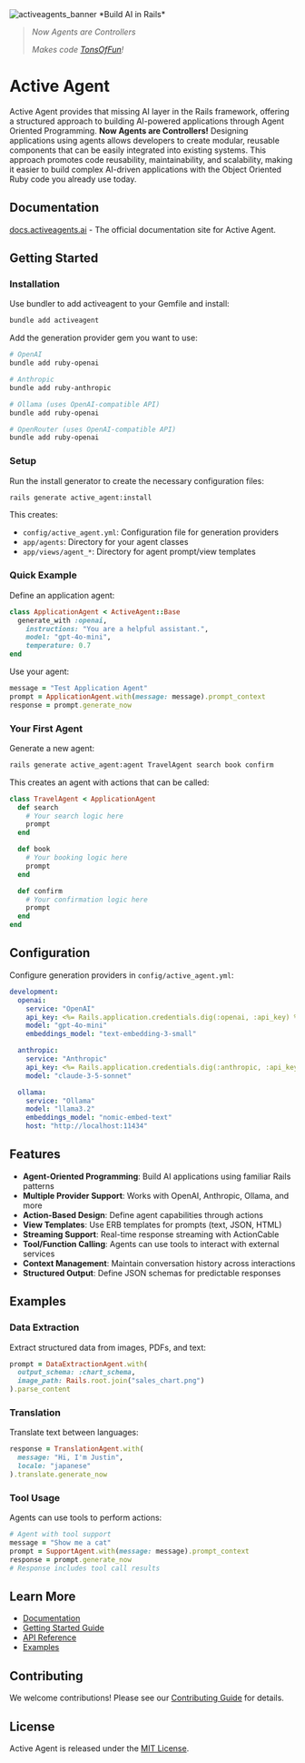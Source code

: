 <picture>
  <source media="(prefers-color-scheme: dark)" srcset="https://github.com/user-attachments/assets/2bad263a-c09f-40b6-94ba-fff8e346d65d">
  <img alt="activeagents_banner" src="https://github.com/user-attachments/assets/0ebbaa2f-c6bf-4d40-bb77-931015a14be3">
</picture>
*Build AI in Rails*


>
> *Now Agents are Controllers*
>
> *Makes code [TonsOfFun](https://tonsoffun.github.io)!*

# Active Agent
Active Agent provides that missing AI layer in the Rails framework, offering a structured approach to building AI-powered applications through Agent Oriented Programming. **Now Agents are Controllers!** Designing applications using agents allows developers to create modular, reusable components that can be easily integrated into existing systems. This approach promotes code reusability, maintainability, and scalability, making it easier to build complex AI-driven applications with the Object Oriented Ruby code you already use today.

## Documentation
[docs.activeagents.ai](https://docs.activeagents.ai) - The official documentation site for Active Agent.

## Getting Started

### Installation

Use bundler to add activeagent to your Gemfile and install:
```bash
bundle add activeagent
```

Add the generation provider gem you want to use:

```bash
# OpenAI
bundle add ruby-openai

# Anthropic
bundle add ruby-anthropic

# Ollama (uses OpenAI-compatible API)
bundle add ruby-openai

# OpenRouter (uses OpenAI-compatible API)
bundle add ruby-openai
```

### Setup

Run the install generator to create the necessary configuration files:

```bash
rails generate active_agent:install
```

This creates:
- `config/active_agent.yml`: Configuration file for generation providers
- `app/agents`: Directory for your agent classes
- `app/views/agent_*`: Directory for agent prompt/view templates

### Quick Example

Define an application agent:

```ruby
class ApplicationAgent < ActiveAgent::Base
  generate_with :openai, 
    instructions: "You are a helpful assistant.",
    model: "gpt-4o-mini",
    temperature: 0.7
end
```

Use your agent:

```ruby
message = "Test Application Agent"
prompt = ApplicationAgent.with(message: message).prompt_context
response = prompt.generate_now
```

### Your First Agent

Generate a new agent:

```bash
rails generate active_agent:agent TravelAgent search book confirm
```

This creates an agent with actions that can be called:

```ruby
class TravelAgent < ApplicationAgent
  def search
    # Your search logic here
    prompt
  end

  def book
    # Your booking logic here
    prompt
  end

  def confirm
    # Your confirmation logic here
    prompt
  end
end
```

## Configuration

Configure generation providers in `config/active_agent.yml`:

```yaml
development:
  openai:
    service: "OpenAI"
    api_key: <%= Rails.application.credentials.dig(:openai, :api_key) %>
    model: "gpt-4o-mini"
    embeddings_model: "text-embedding-3-small"

  anthropic:
    service: "Anthropic"
    api_key: <%= Rails.application.credentials.dig(:anthropic, :api_key) %>
    model: "claude-3-5-sonnet"

  ollama:
    service: "Ollama"
    model: "llama3.2"
    embeddings_model: "nomic-embed-text"
    host: "http://localhost:11434"
```

## Features

- **Agent-Oriented Programming**: Build AI applications using familiar Rails patterns
- **Multiple Provider Support**: Works with OpenAI, Anthropic, Ollama, and more
- **Action-Based Design**: Define agent capabilities through actions
- **View Templates**: Use ERB templates for prompts (text, JSON, HTML)
- **Streaming Support**: Real-time response streaming with ActionCable
- **Tool/Function Calling**: Agents can use tools to interact with external services
- **Context Management**: Maintain conversation history across interactions
- **Structured Output**: Define JSON schemas for predictable responses

## Examples

### Data Extraction
Extract structured data from images, PDFs, and text:

```ruby
prompt = DataExtractionAgent.with(
  output_schema: :chart_schema,
  image_path: Rails.root.join("sales_chart.png")
).parse_content
```

### Translation
Translate text between languages:

```ruby
response = TranslationAgent.with(
  message: "Hi, I'm Justin", 
  locale: "japanese"
).translate.generate_now
```

### Tool Usage
Agents can use tools to perform actions:

```ruby
# Agent with tool support
message = "Show me a cat"
prompt = SupportAgent.with(message: message).prompt_context
response = prompt.generate_now
# Response includes tool call results
```

## Learn More

- [Documentation](https://docs.activeagents.ai)
- [Getting Started Guide](https://docs.activeagents.ai/docs/getting-started)
- [API Reference](https://docs.activeagents.ai/docs/framework)
- [Examples](https://docs.activeagents.ai/docs/agents)

## Contributing

We welcome contributions! Please see our [Contributing Guide](CONTRIBUTING.md) for details.

## License

Active Agent is released under the [MIT License](LICENSE).
